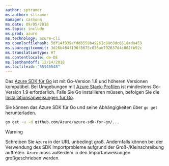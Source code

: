 ```yaml
---
author: sptramer
ms.author: sttramer
manager: carmonm
ms.date: 09/05/2018
ms.topic: include
ms.prod: azure
ms.technology: azure-cli
ms.openlocfilehash: 5df14f939efdd0550b49261c88c8dc6518ada459
ms.sourcegitcommit: 3d26b464f196f8675c636ae792637d4c882fb92c
ms.translationtype: HT
ms.contentlocale: de-DE
ms.lasthandoff: 12/14/2018
ms.locfileid: "55145548"
---
```

Das [Azure SDK für Go](https://github.com/Azure/azure-sdk-for-go) ist mit Go-Version 1.8 und höheren Versionen kompatibel. Bei Umgebungen mit [Azure Stack-Profilen](/azure/azure-stack/user/azure-stack-version-profiles-go) ist mindestens Go-Version 1.9 erforderlich.
Falls Sie Go installieren müssen, befolgen Sie die [Installationsanweisungen für Go](https://golang.org/doc/install).

Sie können das Azure SDK für Go und seine Abhängigkeiten über `go get` herunterladen.

```bash
go get -u -d github.com/Azure/azure-sdk-for-go/...
```

> [!WARNING]
> Schreiben Sie `Azure` in der URL unbedingt groß. Andernfalls können bei der Verwendung des SDK Importprobleme aufgrund der Groß-/Kleinschreibung auftreten. `Azure` muss außerdem in den Importanweisungen großgeschrieben werden.
